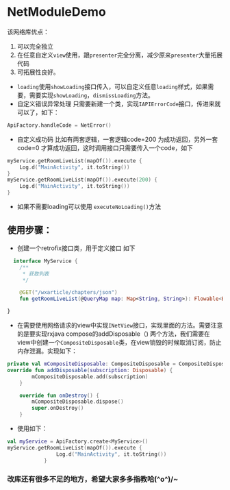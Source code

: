 # NetModuleDemo
该网络库优点：
1. 可以完全独立
2. 在任意自定义`view`使用，跟`presenter`完全分离，减少原来`presenter`大量拓展代码
3. 可拓展性良好。
* `loading`使用`showLoading`接口传入，可以自定义任意`loading`样式，如果需要，需要实现`showLoading`，`dismissLoading`方法。
* 自定义错误异常处理
只需要新建一个类，实现`IAPIErrorCode`接口，传进来就可以了，如下：
```kotlin
ApiFactory.handleCode = NetError()
```
* 自定义成功码
比如有两套逻辑，一套逻辑code=200 为成功返回，另外一套code=0 才算成功返回，这时调用接口只需要传入一个code，如下
```kotlin
myService.getRoomLiveList(mapOf()).execute {
    Log.d("MainActivity", it.toString())
}
myService.getRoomLiveList(mapOf()).execute(200) {
    Log.d("MainActivity", it.toString())
}
```
* 如果不需要loading可以使用 `executeNoLoading()`方法
## 使用步骤：
* 创建一个retrofix接口类，用于定义接口 如下
``` kotlin
  interface MyService {
    /**
     * 获取列表
     */

    @GET("/wxarticle/chapters/json")
    fun getRoomLiveList(@QueryMap map: Map<String, String>): Flowable<BaseHttpBean<List<ResultBean>>>

}
```

* 在需要使用网络请求的view中实现`INetView`接口，实现里面的方法。需要注意的是要实现rxjava compose的addDisposable（)
两个方法，我们需要在view中创建一个`CompositeDisposable`类，在view销毁的时候取消订阅，防止内存泄漏。实现如下：
```kotlin
private val mCompositeDisposable: CompositeDisposable = CompositeDisposable()
override fun addDisposable(subscription: Disposable) {
        mCompositeDisposable.add(subscription)
    }

    override fun onDestroy() {
        mCompositeDisposable.dispose()
        super.onDestroy()
    }
```
* 使用如下：
```kotlin
val myService = ApiFactory.create<MyService>()
myService.getRoomLiveList(mapOf()).execute {
                Log.d("MainActivity", it.toString())
            }
```

### 改库还有很多不足的地方，希望大家多多指教哈\(^o^)/~
